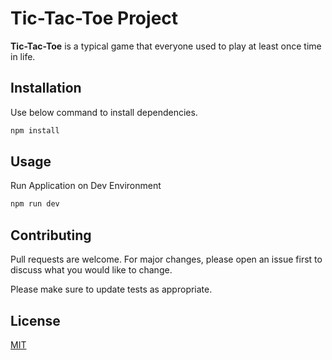 # Tic-Tac-Toe Project

**Tic-Tac-Toe** is a typical game that everyone used to play at least once time in life.

## Installation

Use below command to install dependencies.

```bash
npm install
```

## Usage

Run Application on Dev Environment

```bash
npm run dev
```

## Contributing

Pull requests are welcome. For major changes, please open an issue first
to discuss what you would like to change.

Please make sure to update tests as appropriate.

## License

[MIT](https://choosealicense.com/licenses/mit/)
